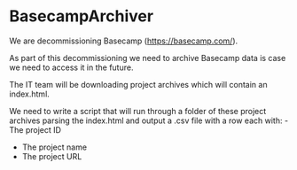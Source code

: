 # BasecampArchiver

We are decommissioning Basecamp (https://basecamp.com/).

As part of this decommissioning we need to archive Basecamp data is case we need to access it in the future.

The IT team will be downloading project archives which will contain an index.html.

We need to write a script that will run through a folder of these project archives parsing the index.html and output a .csv file with a row each with: - The project ID
- The project name
- The project URL
